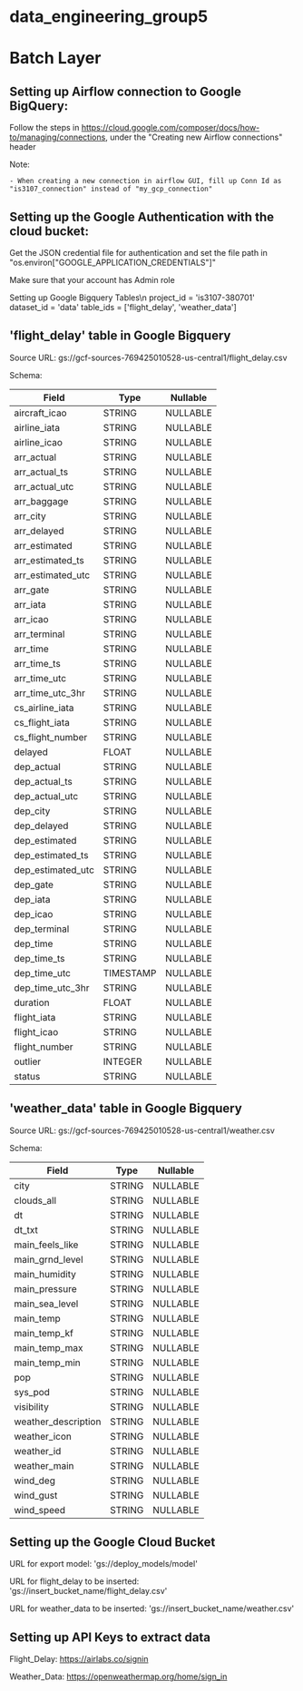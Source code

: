 # data_engineering_group5
# Batch Layer

## Setting up Airflow connection to Google BigQuery:
Follow the steps in https://cloud.google.com/composer/docs/how-to/managing/connections, under the "Creating new Airflow connections" header

Note:

	- When creating a new connection in airflow GUI, fill up Conn Id as "is3107_connection" instead of "my_gcp_connection"

## Setting up the Google Authentication with the cloud bucket:
Get the JSON credential file for authentication and set the file path in "os.environ["GOOGLE_APPLICATION_CREDENTIALS"]"

Make sure that your account has Admin role

Setting up Google Bigquery Tables\n
project_id = 'is3107-380701'
dataset_id = 'data'
table_ids = ['flight_delay', 'weather_data']

## 'flight_delay' table in Google Bigquery
Source URL: gs://gcf-sources-769425010528-us-central1/flight_delay.csv

Schema:

| Field | Type | Nullable |
| --- | --- | --- |
| aircraft_icao | STRING | NULLABLE |
| airline_iata | STRING | NULLABLE | 		
| airline_icao | STRING | NULLABLE |			
| arr_actual | STRING | NULLABLE |		
| arr_actual_ts | STRING | NULLABLE |		
| arr_actual_utc | STRING | NULLABLE			
| arr_baggage | STRING | NULLABLE |		
| arr_city | STRING | NULLABLE |		
| arr_delayed | STRING | NULLABLE |			
| arr_estimated | STRING | NULLABLE |			
| arr_estimated_ts | STRING | NULLABLE |		
| arr_estimated_utc | STRING | NULLABLE	|		
| arr_gate | STRING | NULLABLE |		
| arr_iata | STRING | NULLABLE |		
| arr_icao | STRING | NULLABLE |		
| arr_terminal | STRING | NULLABLE |		
| arr_time | STRING | NULLABLE |			
| arr_time_ts | STRING | NULLABLE |			
| arr_time_utc | STRING	| NULLABLE |			
| arr_time_utc_3hr | STRING | NULLABLE |		
| cs_airline_iata | STRING | NULLABLE |		
| cs_flight_iata | STRING | NULLABLE |		
| cs_flight_number | STRING | NULLABLE |		
| delayed | FLOAT | NULLABLE |			
| dep_actual | STRING | NULLABLE |			
| dep_actual_ts | STRING | NULLABLE |			
| dep_actual_utc | STRING | NULLABLE |			
| dep_city | STRING | NULLABLE |			
| dep_delayed | STRING | NULLABLE |			
| dep_estimated | STRING | NULLABLE |			
| dep_estimated_ts | STRING | NULLABLE |		
| dep_estimated_utc | STRING | NULLABLE |		
| dep_gate | STRING | NULLABLE |		
| dep_iata | STRING | NULLABLE |		
| dep_icao | STRING | NULLABLE |		
| dep_terminal | STRING | NULLABLE |		
| dep_time | STRING | NULLABLE |			
| dep_time_ts | STRING | NULLABLE |		
| dep_time_utc | TIMESTAMP | NULLABLE |		
| dep_time_utc_3hr | STRING | NULLABLE |	
| duration | FLOAT |NULLABLE |		
| flight_iata | STRING | NULLABLE |		
| flight_icao | STRING | NULLABLE |		
| flight_number | STRING | NULLABLE |		
| outlier | INTEGER | NULLABLE |	
| status | STRING | NULLABLE |

## 'weather_data' table in Google Bigquery

Source URL: gs://gcf-sources-769425010528-us-central1/weather.csv

Schema:

| Field | Type | Nullable |
| --- | --- | --- |
| city | STRING | NULLABLE |			
| clouds_all | STRING | NULLABLE |			
| dt | STRING | NULLABLE |			
| dt_txt | STRING | NULLABLE |			
| main_feels_like | STRING | NULLABLE |			
| main_grnd_level | STRING | NULLABLE |		
| main_humidity | STRING | NULLABLE |			
| main_pressure | STRING | NULLABLE |			
| main_sea_level | STRING | NULLABLE |			
| main_temp |  STRING | NULLABLE |		
| main_temp_kf | STRING | NULLABLE |			
|main_temp_max | STRING | NULLABLE |			
|main_temp_min | STRING | NULLABLE |			
|pop | STRING | NULLABLE |	
|sys_pod | STRING | NULLABLE |			
|visibility |  STRING | NULLABLE |			
|weather_description | STRING | NULLABLE |			
|weather_icon | STRING | NULLABLE |		
|weather_id | STRING | NULLABLE |		
|weather_main | STRING | NULLABLE |			
|wind_deg | STRING | NULLABLE |			
|wind_gust | STRING | NULLABLE |			
|wind_speed | STRING | NULLABLE |

## Setting up the Google Cloud Bucket

URL for export model: 'gs://deploy_models/model'

URL for flight_delay to be inserted: 'gs://insert_bucket_name/flight_delay.csv'

URL for weather_data to be inserted: 'gs://insert_bucket_name/weather.csv'

## Setting up API Keys to extract data

Flight_Delay: https://airlabs.co/signin

Weather_Data: https://openweathermap.org/home/sign_in

